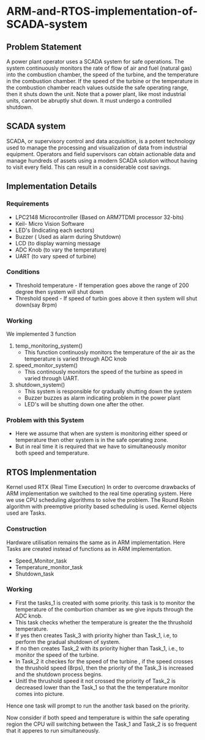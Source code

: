# ARM-and-RTOS-implementation-of-SCADA-system
## Problem Statement
A power plant operator uses a SCADA system for safe operations. The system continuously monitors the rate of flow of air and fuel (natural gas) into the combustion chamber, the speed of the turbine, and the temperature in the combustion chamber. If the speed of the turbine or the temperature in the combustion chamber reach values outside the safe operating range, then it shuts down the unit. Note that a power plant, like most industrial units, cannot be abruptly shut down. It must undergo a controlled shutdown.
<br>
## SCADA system
SCADA, or supervisory control and data acquisition, is a potent technology used to manage the processing and visualization of data from industrial equipment. Operators and field supervisors can obtain actionable data and manage hundreds of assets using a modern SCADA solution without having to visit every field. This can result in a considerable cost savings.
<br>
## Implementation Details
### Requirements
* LPC2148 Microcontroller (Based on ARM7TDMI processor 32-bits)
* Keil- Micro Vision Software
* LED's (Indicating each sectors)
* Buzzer ( Used as alarm during Shutdown)
* LCD (to display warning message
* ADC Knob (to vary the temperature)
* UART (to vary speed of turbine)

### Conditions
* Threshold temperature - If temperation goes above the range of 200 degree then system will shut down
* Threshold speed - If speed of turbin goes above it then system will shut down(say 8rpm)

### Working
We implemented 3 function
1. temp_monitoring_system()
    - This function continuosly monitors the temperature of the air as the temperature is varied through ADC knob
2. speed_monitor_system()
    - This continously monitors the speed of the turbine as speed in varied through UART.
3. shutdown_system()
    - This system is responsible for qradually shutting down the system
    - Buzzer buzzes as alarm indicating problem in the power plant
    - LED's will be shutting down one after the other.

### Problem with this System
* Here we assume that when are system is monitoring either speed or temperature then other system is in the safe operating zone.
* But in real time it is required that we have to simultaneously monitor both  speed and temperature.

## RTOS Implenmentation
Kernel used RTX (Real Time Execution)
In order to overcome drawbacks of ARM implementation we switched to the real time operating system.
Here we use CPU scheduling algorithms to solve the problem. The Round Robin algorithm with preemptive priority based scheduling is used.
Kernel objects used are Tasks.

### Construction
Hardware utilisation remains the same as in ARM implementation.
Here Tasks are created instead of functions as in ARM implementation.

* Speed_Monitor_task
* Temperature_monitor_task
* Shutdown_task

### Working
* First the tasks_1 is created with some priority. this task is to monitor the temperature of the comburtion chamber as we give inputs through the ADC knob.
* This task checks whether the temperature is greater the the thrushold temperature.
* If yes then creates Task_3 with priority higher than Task_1, i.e, to perform the gradual shutdown of system.
* If no then creates Task_2 with its priority higher than Task_1, i.e., to monitor the speed of the turbine.
* In Task_2 it checkes for the speed of the turbine , if the speed crosses the thrushold speed (8rps), then the priority of the Task_3 is increased and the shutdown process begins.
* Unitl the thrushold speed it not crossed the priority of Task_2 is decreased lower than the Task_1 so that the the temperature monitor comes into picture.

Hence one task will prompt to run the another task based on the priority.

Now consider if both speed and temperature is within the safe operating region the CPU will switching between the Task_1 and Task_2 is so frequent that it apperes to run simultaneously.
